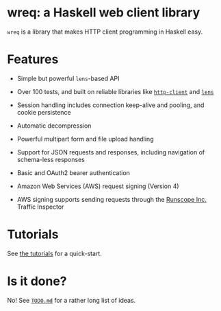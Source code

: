 # wreq: a Haskell web client library

`wreq` is a library that makes HTTP client programming in Haskell
easy.

# Features

* Simple but powerful `lens`-based API

* Over 100 tests, and built on reliable libraries like [`http-client`](http://hackage.haskell.org/package/http-client/)
  and [`lens`](https://lens.github.io/)

* Session handling includes connection keep-alive and pooling, and
  cookie persistence

* Automatic decompression

* Powerful multipart form and file upload handling

* Support for JSON requests and responses, including navigation of
  schema-less responses

* Basic and OAuth2 bearer authentication

* Amazon Web Services (AWS) request signing (Version 4)

* AWS signing supports sending requests through the
  [Runscope Inc.](https://www.runscope.com) Traffic Inspector

# Tutorials

See [the tutorials](http://www.serpentine.com/wreq/) for a quick-start.

# Is it done?

No!  See [`TODO.md`](TODO.md) for a rather long list of ideas.

